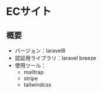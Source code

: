 # ECサイト

## 概要

- バージョン：laravel8
- 認証用ライブラリ：laravel breeze
- 使用ツール：
  - mailtrap
  - stripe
  - tailwindcss
